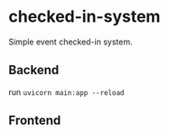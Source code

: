 # checked-in-system
Simple event checked-in system.

## Backend
run ```uvicorn main:app --reload```  

## Frontend
